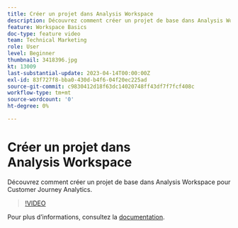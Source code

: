 ```yaml
---
title: Créer un projet dans Analysis Workspace
description: Découvrez comment créer un projet de base dans Analysis Workspace pour Customer Journey Analytics.
feature: Workspace Basics
doc-type: feature video
team: Technical Marketing
role: User
level: Beginner
thumbnail: 3418396.jpg
kt: 13009
last-substantial-update: 2023-04-14T00:00:00Z
exl-id: 83f727f8-bba0-430d-b4f6-04f20ec225ad
source-git-commit: c9830412d18f63dc14020748ff43df7f7fcf408c
workflow-type: tm+mt
source-wordcount: '0'
ht-degree: 0%

---
```


# Créer un projet dans Analysis Workspace

Découvrez comment créer un projet de base dans Analysis Workspace pour Customer Journey Analytics.

>[!VIDEO](https://video.tv.adobe.com/v/3418396/?learn=on&quality=12)

Pour plus d’informations, consultez la [documentation](https://experienceleague.adobe.com/docs/analytics-platform/using/cja-workspace/perform-basic-analysis.html?lang=fr).
